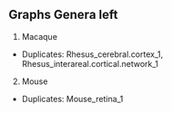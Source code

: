 Graphs Genera left
------------------
1. Macaque
  - Duplicates: Rhesus\_cerebral.cortex\_1, Rhesus\_interareal.cortical.network\_1
2. Mouse
  - Duplicates: Mouse\_retina\_1
